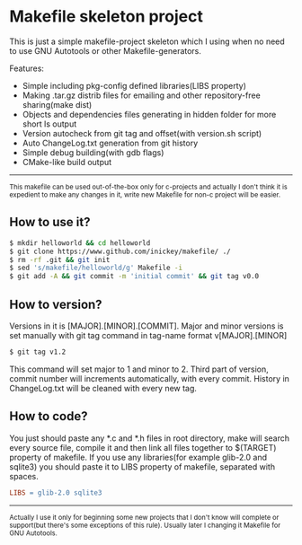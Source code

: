 # Makefile skeleton project

This is just a simple makefile-project skeleton which I using when
no need to use GNU Autotools or other Makefile-generators.

Features:

- Simple including pkg-config defined libraries(LIBS property)
- Making .tar.gz distrib files for emailing and other repository-free
  sharing(make dist)
- Objects and dependencies files generating in hidden folder for
  more short ls output
- Version autocheck from git tag and offset(with version.sh script)
- Auto ChangeLog.txt generation from git history
- Simple debug building(with gdb flags)
- CMake-like build output

---

<sub>
This makefile can be used out-of-the-box only for c-projects and actually I
don't think it is expedient to make any changes in it, write new Makefile
for non-c project will be easier.
</sub>

## How to use it?

```bash
$ mkdir helloworld && cd helloworld
$ git clone https://www.github.com/inickey/makefile/ ./
$ rm -rf .git && git init
$ sed 's/makefile/helloworld/g' Makefile -i
$ git add -A && git commit -m 'initial commit' && git tag v0.0
```

## How to version?

Versions in it is [MAJOR].[MINOR].[COMMIT]. Major and minor versions is
set manually with git tag command in tag-name format v[MAJOR].[MINOR]
```bash
$ git tag v1.2
```
This command will set major to 1 and minor to 2. Third part of version,
commit number will increments automatically, with every commit.
History in ChangeLog.txt will be cleaned with every new tag.

## How to code?

You just should paste any *.c and *.h files in root directory, make will
search every source file, compile it and then link all files together to
$(TARGET) property of makefile. If you use any libraries(for example
glib-2.0 and sqlite3) you should paste it to LIBS property of makefile,
separated with spaces.
```Makefile
LIBS = glib-2.0 sqlite3
```

---

<sub>
Actually I use it only for beginning some new projects that I don't know
will complete or support(but there's some exceptions of this rule).
Usually later I changing it Makefile for GNU Autotools.
</sub>
